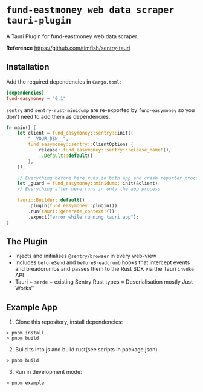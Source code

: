 
# `fund-eastmoney web data scraper tauri-plugin`

A Tauri Plugin for fund-eastmoney web data scraper.

**Reference** <https://github.com/timfish/sentry-tauri>

## Installation

Add the required dependencies in `Cargo.toml`:

```toml
[dependencies]
fund-easymoney = "0.1"
```

`sentry` and `sentry-rust-minidump` are re-exported by `fund-easymoney` so you
don't need to add them as dependencies.

```rust
fn main() {
    let client = fund_easymoney::sentry::init((
        "__YOUR_DSN__",
        fund_easymoney::sentry::ClientOptions {
            release: fund_easymoney::sentry::release_name!(),
            ..Default::default()
        },
    ));

    // Everything before here runs in both app and crash reporter processes
    let _guard = fund_easymoney::minidump::init(&client);
    // Everything after here runs in only the app process

    tauri::Builder::default()
        .plugin(fund_easymoney::plugin())
        .run(tauri::generate_context!())
        .expect("error while running tauri app");
}
```

## The Plugin

- Injects and initialises `@sentry/browser` in every web-view
- Includes `beforeSend` and `beforeBreadcrumb` hooks that intercept events and breadcrumbs and passes
  them to the Rust SDK via the Tauri `invoke` API
- Tauri + `serde` + existing Sentry Rust types = Deserialisation mostly Just Works™️

## Example App

1. Clone this repository, install dependencies:

```shell
> pnpm install
> pnpm build 
```

2. Build ts into js and build rust(see scripts in package.json)

```shell
> pnpm build 
```

3. Run in development mode:

```shell
> pnpm example
```
